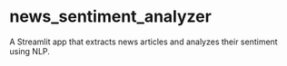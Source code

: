 # news_sentiment_analyzer
A Streamlit app that extracts news articles and analyzes their sentiment using NLP.

